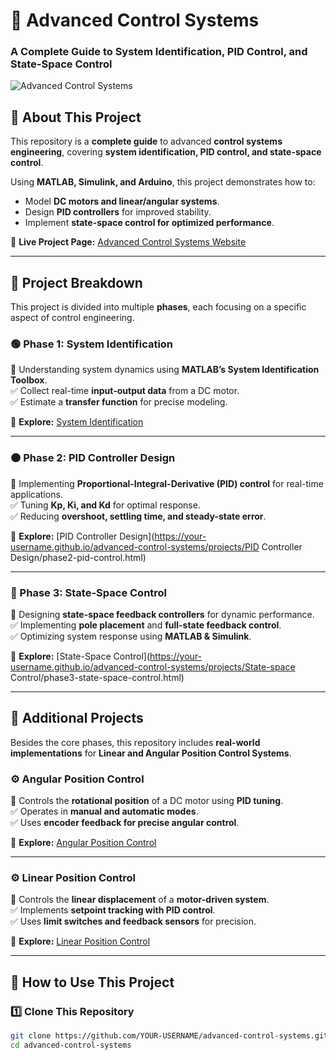 # 🚀 Advanced Control Systems
### A Complete Guide to System Identification, PID Control, and State-Space Control

![Advanced Control Systems](assets/hero-banner.png)

## 📌 About This Project
This repository is a **complete guide** to advanced **control systems engineering**, covering **system identification, PID control, and state-space control**.

Using **MATLAB, Simulink, and Arduino**, this project demonstrates how to:
- Model **DC motors and linear/angular systems**.
- Design **PID controllers** for improved stability.
- Implement **state-space control for optimized performance**.

🔗 **Live Project Page:** [Advanced Control Systems Website](https://your-username.github.io/advanced-control-systems/)

---

## **📂 Project Breakdown**
This project is divided into multiple **phases**, each focusing on a specific aspect of control engineering.

### **🟢 Phase 1: System Identification**
📍 Understanding system dynamics using **MATLAB’s System Identification Toolbox**.  
✅ Collect real-time **input-output data** from a DC motor.  
✅ Estimate a **transfer function** for precise modeling.  

🔗 **Explore:** [System Identification](https://your-username.github.io/advanced-control-systems/projects/System-Identification/phase1-system-identification.html)

---

### **🟠 Phase 2: PID Controller Design**
📍 Implementing **Proportional-Integral-Derivative (PID) control** for real-time applications.  
✅ Tuning **Kp, Ki, and Kd** for optimal response.  
✅ Reducing **overshoot, settling time, and steady-state error**.  

🔗 **Explore:** [PID Controller Design](https://your-username.github.io/advanced-control-systems/projects/PID Controller Design/phase2-pid-control.html)

---

### **🔵 Phase 3: State-Space Control**
📍 Designing **state-space feedback controllers** for dynamic performance.  
✅ Implementing **pole placement** and **full-state feedback control**.  
✅ Optimizing system response using **MATLAB & Simulink**.  

🔗 **Explore:** [State-Space Control](https://your-username.github.io/advanced-control-systems/projects/State-space Control/phase3-state-space-control.html)

---

## **📌 Additional Projects**
Besides the core phases, this repository includes **real-world implementations** for **Linear and Angular Position Control Systems**.

### **⚙️ Angular Position Control**
📍 Controls the **rotational position** of a DC motor using **PID tuning**.  
✅ Operates in **manual and automatic modes**.  
✅ Uses **encoder feedback for precise angular control**.  

🔗 **Explore:** [Angular Position Control](https://your-username.github.io/advanced-control-systems/projects/angular-position-control.html)

---

### **⚙️ Linear Position Control**
📍 Controls the **linear displacement** of a **motor-driven system**.  
✅ Implements **setpoint tracking with PID control**.  
✅ Uses **limit switches and feedback sensors** for precision.  

🔗 **Explore:** [Linear Position Control](https://your-username.github.io/advanced-control-systems/projects/linear-position-control.html)

---

## **🔧 How to Use This Project**
### **1️⃣ Clone This Repository**
```sh
git clone https://github.com/YOUR-USERNAME/advanced-control-systems.git
cd advanced-control-systems
